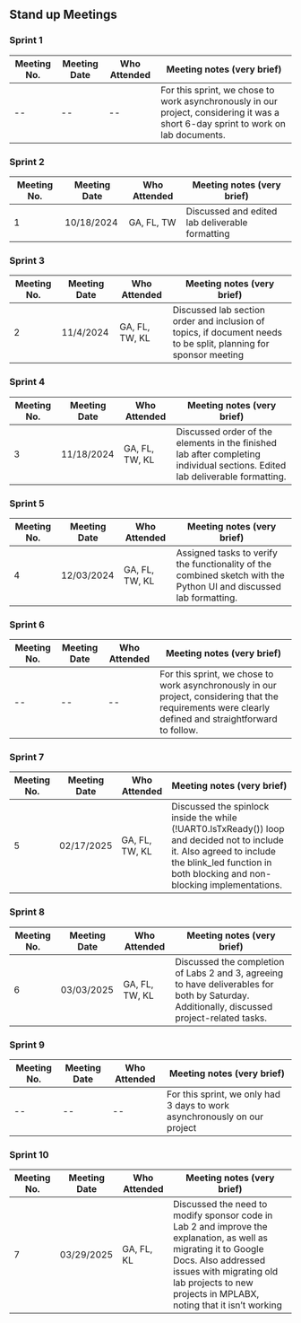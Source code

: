 ## Stand up Meetings

### Sprint 1

| Meeting No. | Meeting Date | Who Attended | Meeting notes (very brief)                                                                                                         | 
|-------------|--------------|--------------|------------------------------------------------------------------------------------------------------------------------------------|
| --          | --           | --           | For this sprint, we chose to work asynchronously in our project, considering it was a short 6-day sprint to work on lab documents. |


### Sprint 2

| Meeting No. | Meeting Date | Who Attended | Meeting notes (very brief)                      | 
|-------------|--------------|--------------|-------------------------------------------------|
| 1           | 10/18/2024   | GA, FL, TW   | Discussed and edited lab deliverable formatting |

### Sprint 3

| Meeting No. | Meeting Date | Who Attended   | Meeting notes (very brief)                                                                                       | 
|-------------|--------------|----------------|------------------------------------------------------------------------------------------------------------------|
| 2           | 11/4/2024    | GA, FL, TW, KL | Discussed lab section order and inclusion of topics, if document needs to be split, planning for sponsor meeting |

### Sprint 4

| Meeting No. | Meeting Date | Who Attended   | Meeting notes (very brief)                                                                                                   | 
|-------------|--------------|----------------|------------------------------------------------------------------------------------------------------------------------------|
| 3           | 11/18/2024   | GA, FL, TW, KL | Discussed order of the elements in the finished lab after completing individual sections. Edited lab deliverable formatting. |

### Sprint 5

| Meeting No. | Meeting Date | Who Attended   | Meeting notes (very brief)                                                                                         | 
|-------------|--------------|----------------|--------------------------------------------------------------------------------------------------------------------|
| 4           | 12/03/2024   | GA, FL, TW, KL | Assigned tasks to verify the functionality of the combined sketch with the Python UI and discussed lab formatting. |

### Sprint 6

| Meeting No. | Meeting Date | Who Attended | Meeting notes (very brief)                                                                                                                             | 
|-------------|--------------|--------------|--------------------------------------------------------------------------------------------------------------------------------------------------------|
| --          | --           | --           | For this sprint, we chose to work asynchronously in our project, considering that the requirements were clearly defined and straightforward to follow. |

### Sprint 7

| Meeting No. | Meeting Date | Who Attended   | Meeting notes (very brief)                                                                                                                                                                        | 
|-------------|--------------|----------------|---------------------------------------------------------------------------------------------------------------------------------------------------------------------------------------------------|
| 5           | 02/17/2025   | GA, FL, TW, KL | Discussed the spinlock inside the while (!UART0.IsTxReady()) loop and decided not to include it. Also agreed to include the blink_led function in both blocking and non-blocking implementations. |

### Sprint 8

| Meeting No. | Meeting Date | Who Attended   | Meeting notes (very brief)                                                                                                                   | 
|-------------|--------------|----------------|----------------------------------------------------------------------------------------------------------------------------------------------|
| 6           | 03/03/2025   | GA, FL, TW, KL | Discussed the completion of Labs 2 and 3, agreeing to have deliverables for both by Saturday. Additionally, discussed project-related tasks. |

### Sprint 9

| Meeting No. | Meeting Date | Who Attended | Meeting notes (very brief)                                                | 
|-------------|--------------|--------------|---------------------------------------------------------------------------|
| --          | --           | --           | For this sprint, we only had 3 days to work asynchronously on our project |

### Sprint 10

| Meeting No. | Meeting Date | Who Attended | Meeting notes (very brief)                                                                                                                                                                                                            | 
|-------------|--------------|--------------|---------------------------------------------------------------------------------------------------------------------------------------------------------------------------------------------------------------------------------------|
| 7           | 03/29/2025   | GA, FL, KL   | Discussed the need to modify sponsor code in Lab 2 and improve the explanation, as well as migrating it to Google Docs. Also addressed issues with migrating old lab projects to new projects in MPLABX, noting that it isn’t working |